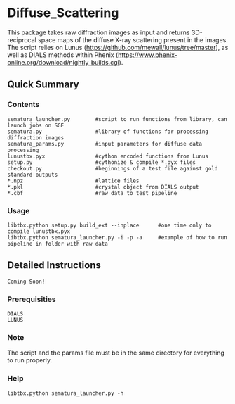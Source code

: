 # Diffuse_Scattering

This package takes raw diffraction images as input and returns 3D-reciprocal space maps of the diffuse X-ray scattering present in the images. The script relies on Lunus (https://github.com/mewall/lunus/tree/master), as well as DIALS methods within Phenix (https://www.phenix-online.org/download/nightly_builds.cgi).

## Quick Summary

### Contents

```
sematura_launcher.py        #script to run functions from library, can launch jobs on SGE
sematura.py                 #library of functions for processing diffraction images
sematura_params.py          #input parameters for diffuse data processing
lunustbx.pyx                #cython encoded functions from Lunus
setup.py                    #cythonize & compile *.pyx files
checkout.py                 #beginnings of a test file against gold standard outputs
*.npz                       #lattice files
*.pkl                       #crystal object from DIALS output
*.cbf                       #raw data to test pipeline
```

### Usage

```
libtbx.python setup.py build_ext --inplace      #one time only to compile lunustbx.pyx
libtbx.python sematura_launcher.py -i -p -a     #example of how to run pipeline in folder with raw data
```

## Detailed Instructions

```
Coming Soon!
```


### Prerequisities

```
DIALS
LUNUS
```


### Note

The script and the params file must be in the same directory for everything to run properly.

### Help

```
libtbx.python sematura_launcher.py -h
```




